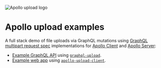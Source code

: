 ![Apollo upload logo](https://cdn.jsdelivr.net/gh/jaydenseric/apollo-upload-client@1.0.0/apollo-upload-logo.svg)

# Apollo upload examples

A full stack demo of file uploads via GraphQL mutations using [GraphQL multipart request spec](https://github.com/jaydenseric/graphql-multipart-request-spec) implementations for [Apollo Client](https://www.apollographql.com/docs/react) and [Apollo Server](https://www.apollographql.com/docs/apollo-server):

- [Example GraphQL API](api) using [`graphql-upload`](https://npm.im/graphql-upload).
- [Example web app](app) using [`apollo-upload-client`](https://npm.im/apollo-upload-client).
